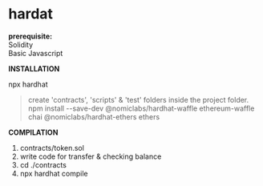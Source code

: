 # hardat

**prerequisite:** <br/>
Solidity<br/>
Basic Javascript<br/>


**INSTALLATION**

npx hardhat
 > create 'contracts', 'scripts' & 'test' folders inside the project folder.
 > npm install --save-dev @nomiclabs/hardhat-waffle ethereum-waffle chai @nomiclabs/hardhat-ethers ethers

**COMPILATION**

1. contracts/token.sol
2. write code for transfer & checking balance
3. cd ./contracts
4. npx hardhat compile

